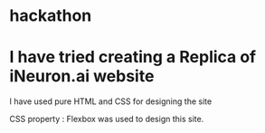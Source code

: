 # hackathon

# I have tried creating a Replica of iNeuron.ai website


I have used pure HTML and CSS for designing the site

CSS property : Flexbox was used to design this site.
